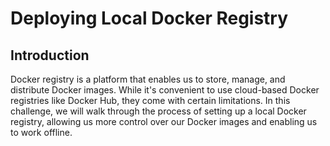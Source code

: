 # Deploying Local Docker Registry

## Introduction

Docker registry is a platform that enables us to store, manage, and distribute Docker images. While it's convenient to use cloud-based Docker registries like Docker Hub, they come with certain limitations. In this challenge, we will walk through the process of setting up a local Docker registry, allowing us more control over our Docker images and enabling us to work offline.
